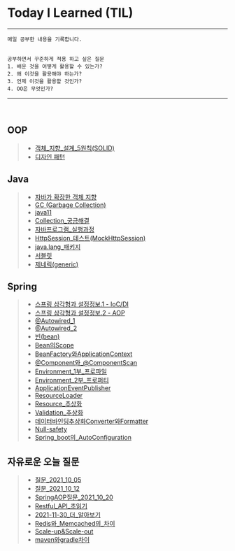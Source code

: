 # Today I Learned (TIL)
---

```
매일 공부한 내용을 기록합니다.


공부하면서 꾸준하게 적용 하고 싶은 질문
1. 배운 것을 어떻게 활용할 수 있는가?
2. 왜 이것을 활용해야 하는가?
3. 언제 이것을 활용할 것인가?
4. OO은 무엇인가?

```
---
<br>

## **OOP**
> - [객체_지향_설계_5원칙(SOLID)](./2021_10/객체_지향_설계_5원칙(SOLID).md)
> - [디자인 패턴](./2021_10/디자인_패턴.md)

## **Java**
> - [자바가 확장한 객체 지향](./2021_10/자바가_확장한_객체지향.md)
> - [GC (Garbage Collection)](./2021_10/GC(Garbage_Collection).md)
> - [java11](./2021_10/java11.md)
> - [Collection_궁금해결](./2021_11/Collection_궁금해결.md)
> - [자바프로그램_실행과정](./2021_11/자바프로그램_실행과정.md)
> - [HttpSession_테스트(MockHttpSession)](./2021_11/HttpSession_테스트(MockHttpSession).md)
> - [java.lang_패키지](./2021_11/java.lang_패키지.md)
> - [서블릿](./2021_11/서블릿.md)
> - [제네릭(generic)](./2021_12/제네릭(generic).md)





## **Spring**
> - [스프링 삼각형과 설정정보.1 - IoC/DI](./2021_10/IoC_DI.md)
> - [스프링 삼각형과 설정정보.2 - AOP](./2021_10/AOP.md)
> - [@Autowired_1](./2021_10/@Autowired_1.md)
> - [@Autowired_2](./2021_10/@Autowired_2.md)
> - [빈(bean)](./2021_10/빈(Bean).md)
> - [Bean의Scope](./2021_10/Bean의Scope.md)
> - [BeanFactory와ApplicationContext](./2021_10/BeanFactory와ApplicationContext.md)
> - [@Component와_@ComponentScan](./2021_10/@Component와_@ComponentScan.md)
> - [Environment_1부_프로파일](./2021_10/Environment_1부_프로파일.md)
> - [Environment_2부_프로퍼티](./2021_10/Environment_2부_프로퍼티.md)
> - [ApplicationEventPublisher](./2021_10/ApplicationEventPublisher.md)
> - [ResourceLoader](./2021_10/ResourceLoader.md)
> - [Resource_추상화](./2021_11/Resource_추상화.md)
> - [Validation_추상화](./2021_11/Validation_추상화.md)
> - [데이터바인딩추상화Converter와Formatter](./2021_11/데이터바인딩추상화Converter와Formatter.md)
> - [Null-safety](./2021_11/Null-safety.md)
> - [Spring_boot의_AutoConfiguration](./2021_11/Spring_boot의_AutoConfiguration.md)

## **자유로운 오늘 질문**
> - [질문_2021_10_05](./2021_10/질문_2021_10_05.md)
> - [질문_2021_10_12](./2021_10/질문_2021_10_12.md)
> - [SpringAOP질문_2021_10_20](./2021_10/SpringAOP질문_2021_10_20.md)
> - [Restful_API_초읽기](./2021_11/Restful_API_초읽기.md)
> - [2021-11-30_더_알아보기](./2021_11/2021-11-30_더_알아보기.md)
> - [Redis와_Memcached의_차이](./2021_11/Redis와_Memcached의_차이.md)
> - [Scale-up&Scale-out](./2021_11/Scale-up&Scale-out.md)
> - [maven와gradle차이](./2021_11/maven와gradle차이.md)

